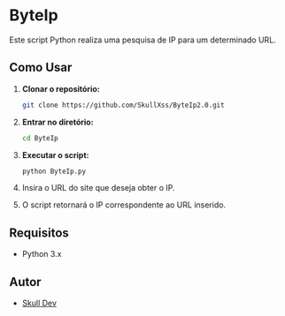 # ByteIp

Este script Python realiza uma pesquisa de IP para um determinado URL.

## Como Usar

1. **Clonar o repositório:**

    ```sh
    git clone https://github.com/SkullXss/ByteIp2.0.git
    ```

2. **Entrar no diretório:**

    ```sh
    cd ByteIp
    ```

3. **Executar o script:**

    ```sh
    python ByteIp.py
    ```

4. Insira o URL do site que deseja obter o IP.
5. O script retornará o IP correspondente ao URL inserido.

## Requisitos

- Python 3.x

## Autor

- [Skull Dev](https://github.com/SkullXss)